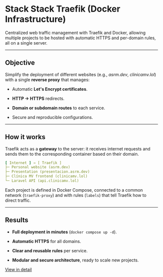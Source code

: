 # Stack Stack Traefik (Docker Infrastructure)

Centralized web traffic management with Traefik and Docker, allowing multiple projects to be hosted with automatic HTTPS and per-domain rules, all on a single server.

---
## Objective

Simplify the deployment of different websites (e.g., *asrm.dev*, *clinicamv.lol*) with a single **reverse proxy** that manages:

- Automatic **Let's Encrypt certificates**.

- **HTTP → HTTPS** redirects.

- **Domain or subdomain routes** to each service.

- Secure and reproducible configurations.
---
## How it works

Traefik acts as a **gateway** to the server:
it receives internet requests and sends them to the corresponding container based on their domain.
```yaml
[ Internet ] → [ Traefik ]
├─ Personal website (asrm.dev)
├─ Presentation (presentacion.asrm.dev)
├─ Clínica MV frontend (clinicamv.lol)
└─ Laravel API (api.clinicamv.lol)
```
Each project is defined in Docker Compose, connected to a common network (``traefik-proxy``) and with rules (``labels``) that tell Traefik how to direct traffic.

---
## Results

- **Full deployment in minutes** (``docker compose up -d``).

- **Automatic HTTPS** for all domains.

- **Clear and reusable rules** per service.

- **Modular and secure architecture**, ready to scale new projects.

[View in detail](proyectos/detalle.html?src=content/proyectos/stack-traefik&title=Stack%20Traefik)